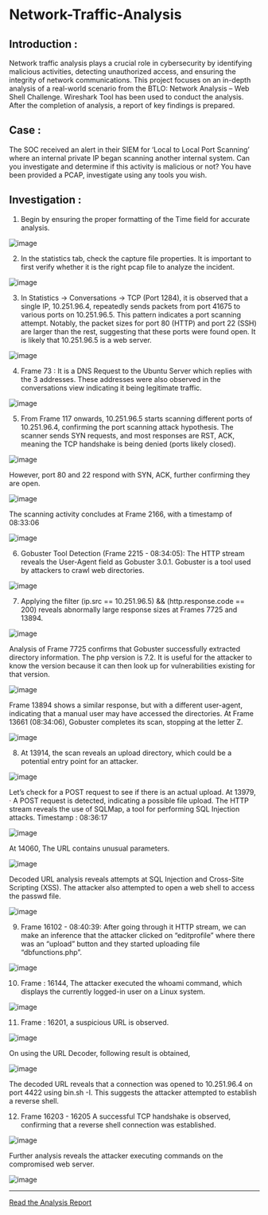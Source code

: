 # Network-Traffic-Analysis

## Introduction : 
Network traffic analysis plays a crucial role in cybersecurity by identifying malicious activities, detecting unauthorized access, and ensuring the integrity of network communications. This project focuses on an in-depth analysis of a real-world scenario from the BTLO: Network Analysis – Web Shell Challenge. Wireshark Tool has been used to conduct the analysis. After the completion of analysis, a report of key findings is prepared. 

## Case : 
The SOC received an alert in their SIEM for ‘Local to Local Port Scanning’ where an internal private IP began scanning another internal system. Can you investigate and determine if this activity is malicious or not? You have been provided a PCAP, investigate using any tools you wish.

## Investigation : 

1. Begin by ensuring the proper formatting of the Time field for accurate analysis.

![image](https://github.com/user-attachments/assets/52dcfe04-6f79-49bc-bd17-35a7a19263e0)


2. In the statistics tab, check the capture file properties. It is important to first verify whether it is the right pcap file to analyze the incident. 

![image](https://github.com/user-attachments/assets/bb0cadc2-bc88-4457-86ba-b9052a877f7d)


3. In Statistics → Conversations → TCP (Port 1284), it is observed that a single IP, 10.251.96.4, repeatedly sends packets from port 41675 to various ports on 10.251.96.5.
This pattern indicates a port scanning attempt.
Notably, the packet sizes for port 80 (HTTP) and port 22 (SSH) are larger than the rest, suggesting that these ports were found open.
It is likely that 10.251.96.5 is a web server.

![image](https://github.com/user-attachments/assets/e630342a-1673-4404-a129-071bbfdf51bb)


4. Frame 73 : It is a DNS Request to the Ubuntu Server  which replies with the 3 addresses. These addresses were also observed in the conversations view indicating it being legitimate traffic. 

![image](https://github.com/user-attachments/assets/d66ceb7b-9c34-4943-bcb9-f9b15a17b6ee)


5. From Frame 117 onwards, 10.251.96.5 starts scanning different ports of 10.251.96.4, confirming the port scanning attack hypothesis.
The scanner sends SYN requests, and most responses are RST, ACK, meaning the TCP handshake is being denied (ports likely closed).

![image](https://github.com/user-attachments/assets/b28c3822-8256-4498-80a1-8a93b9d310f3)

However, port 80 and 22 respond with SYN, ACK, further confirming they are open.

![image](https://github.com/user-attachments/assets/180c3211-2b47-4e48-8c82-0603850626d3)

The scanning activity concludes at Frame 2166, with a timestamp of 08:33:06

![image](https://github.com/user-attachments/assets/cdaf265c-d5de-4950-987a-605da281934c)


6. Gobuster Tool Detection (Frame 2215 - 08:34:05):
The HTTP stream reveals the User-Agent field as Gobuster 3.0.1.
Gobuster is a tool used by attackers to crawl web directories.

![image](https://github.com/user-attachments/assets/89a483bf-13d1-4ad1-ad68-01846a21e88c)


7. Applying the filter (ip.src == 10.251.96.5) && (http.response.code == 200) reveals abnormally large response sizes at Frames 7725 and 13894.

![image](https://github.com/user-attachments/assets/86b01f8e-6fca-4e9b-9da6-06016e983211)

Analysis of Frame 7725 confirms that Gobuster successfully extracted directory information. The php version is 7.2. It is useful for the attacker to know the version because it can then look up for vulnerabilities existing for that version. 

![image](https://github.com/user-attachments/assets/54d9c990-f029-4087-9c36-d956ce310a9a)

Frame 13894 shows a similar response, but with a different user-agent, indicating that a manual user may have accessed the directories.
At Frame 13661 (08:34:06), Gobuster completes its scan, stopping at the letter Z.

![image](https://github.com/user-attachments/assets/1dd31ba9-5a15-4009-ae25-ddc65f7f73f4)


8. At 13914, the scan reveals an upload directory, which could be a potential entry point for an attacker.

![image](https://github.com/user-attachments/assets/a66f5d22-7076-42cf-b0cf-a0977b488da0)

Let’s check for a POST request to see if there is an actual upload. At 13979, ·  A POST request is detected, indicating a possible file upload. The HTTP stream reveals the use of SQLMap, a tool for performing SQL Injection attacks. Timestamp : 08:36:17

![image](https://github.com/user-attachments/assets/1eb972a2-0b71-4638-a685-908cee5d001f)

At 14060, The URL contains unusual parameters.

![image](https://github.com/user-attachments/assets/e52ba9f2-7fcc-42e4-a299-f254a86049eb)

Decoded URL analysis reveals attempts at SQL Injection and Cross-Site Scripting (XSS). The attacker also attempted to open a web shell to access the passwd file.

![image](https://github.com/user-attachments/assets/5736556b-6f7c-4468-a4dc-b1d72b61e6c2)


9. Frame 16102 - 08:40:39: 
After going through it HTTP stream, we can make an inference that the attacker clicked on “editprofile” where there was an “upload” button and they started uploading file “dbfunctions.php”. 

![image](https://github.com/user-attachments/assets/bf28815b-478c-4565-bc8b-7f24b1d9a21f)


10. Frame : 16144, The attacker executed the whoami command, which displays the currently logged-in user on a Linux system.

![image](https://github.com/user-attachments/assets/51dfc6ff-dddb-4e28-a8c0-916e4cddee9f)


11. Frame : 16201, a suspicious URL is observed. 

![image](https://github.com/user-attachments/assets/9a5309ae-3497-4ba5-8773-9385fee3c7e8)

On using the URL Decoder, following result is obtained, 

![image](https://github.com/user-attachments/assets/caae6613-1e87-4b99-b536-815f56099f6e)

The decoded URL reveals that a connection was opened to 10.251.96.4 on port 4422 using bin.sh -I. This suggests the attacker attempted to establish a reverse shell.


12. Frame 16203 - 16205
A successful TCP handshake is observed, confirming that a reverse shell connection was established.

![image](https://github.com/user-attachments/assets/3d7a47e3-87df-4697-8793-e56a1a152789)

Further analysis reveals the attacker executing commands on the compromised web server.

![image](https://github.com/user-attachments/assets/6f5603ea-c5fa-4e56-9f93-a263486eabac)

---

[Read the Analysis Report](Network%20Traffic%20Analysis%20Report.md)

